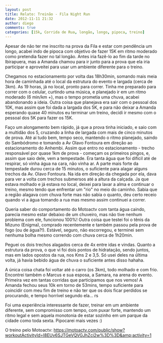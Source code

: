 ```yaml
---
layout: post
title: Relato: Treinão - Fila Night Run
date: 2012-11-11 21:32
author: diego
comments: true
categories: [15k, Corrida de Rua, longão, longo, pipoca, treino]
---
```

Apesar de não ter me inscrito na prova da Fila e estar com pendência um longo, acabei indo de pipoca com objetivo de fazer 15K em ritmo moderado como pretendia fazer no tal longão. Antes iria fazê-lo ao fim da tarde no Ibirapuera, mas a Amanda chamou para ir junto para a prova que ela iria participar e aproveitei para usar um ambiente diferente para o treino.

Chegamos no estacionamento por volta das 18h30min, somando mais meia hora de caminhada até o local da estrutura do evento e largada (cerca de 3km). As 19 horas, já no local, pronto para correr. Tinha me preparado para correr com o celular, curtindo uma música, e planejado ir em um ritmo  moderado (6 min/km +), mas o tempo prometia uma chuva, acabei abandonando a ideia. Outra coisa que planejava era sair com o pessoal dos 10K, mas assim que foi dada a largada dos 5K, e para não deixar a Amanda esperando quase 40 minutos eu terminar um treino, decidi ir mesmo com o pessoal dos 5K para fazer os 15K.

Faço um alongamento bem rápido, já que a prova tinha iniciado, e saio com a multidão dos 5, cruzando a linha de largada com mais de cinco minutos de prova. Até ai tudo bem, tempo seco, mantendo o ritmo planejado, saindo do Sambódromo e tomando a Av Olavo Fontoura em direção ao estacionamento do Anhembi. Assim que entro no estacionamento - trecho responsável por quase 1km de prova - começam os primeiros pingos, e, assim que saio dele, vem a tempestade. Era tanta água que foi difícil até de respirar, só vinha água na cara, não vinha ar. A parte mais forte da tempestade durou cerca de 15 minutos, o suficiente para alagar alguns trechos da Av. Olavo Fontoura. Na ida em direção da chegada por ela, dava para ver a volta com trechos submersos até a altura da calçada. Ja que estava molhado e já estava no local, deixei para lavar a alma e continuar o treino, mesmo tendo que enfrentar um "rio" no meio do caminho. Sabia que a região alagava com chuva forte mas não sabia o quanto, deu certo receio quando vi a água tomando a rua mas mesmo assim continuei a correr.

Queria saber do comportamento do Motoactv com tanta água caindo, parecia mesmo estar debaixo de um chuveiro, mas não tive nenhum problema com ele, funcionou 100%! Outra coisa que testei foi o tênis da Mizuno (Enigma), comprado recentemente e também passou pela prova de fogo (ou de água?!). Estável, seguro, não escorregou, e terminei sem nenhuma bolha mesmo correndo com chuva cerca de 1h20min.

Peguei os dois trechos alagados cerca de 4x entre idas e vindas. Quanto a estrutura da prova, o que vi foi dois pontos de hidratação, sendo juntos, mas em lados opostos da rua, nos Kms 2 e 3,5. Só usei deles na última volta, já havia bebido água de chuva o suficiente antes disso hahaha.

A única coisa chata foi voltar até o carro (os 3km), todo molhado e com frio. Encontrei também o Marcus e sua esposa, a Samara, na arena do evento. Primeira vez em tantas corridas que participamos que nos vemos! A Amanda fechou seus 10k em torno de 53mins, tempo suficiente para coincidir com meu fim de treino e não ter que os dois ficar perdidos se procurando, e tempo horrível segundo ela… rs

Foi uma experiência interessante de fazer, treinar em um ambiente diferente, sem compromisso com tempo, com puxar forte, mantendo um ritmo legal e sem aquela monotonia de estar sozinho em um parque da cidade como toda sexta. Pipocarei mais vezes :)

O treino pelo Motoactv: <a href="https://motoactv.com/public/show?workoutActivityId=I8EUv6SJTGeVQVGJhZci2w%3D%3D&amp;activity=1">https://motoactv.com/public/show?workoutActivityId=I8EUv6SJTGeVQVGJhZci2w%3D%3D&amp;activity=1</a>

